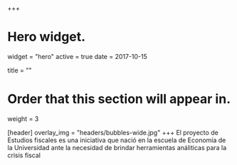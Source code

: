 +++
# Hero widget.
widget = "hero"
active = true
date = 2017-10-15

title = ""

# Order that this section will appear in.
weight = 3

 [header]
 overlay_img = "headers/bubbles-wide.jpg"
+++
El proyecto de Estudios fiscales es una iniciativa que nació en la escuela de Economía de la Universidad ante la necesidad de brindar herramientas análiticas para la crisis fiscal
<br>
<br>
<br>
